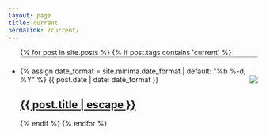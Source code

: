```yaml
---
layout: page
title: current
permalink: /current/
---
```

<ul class="post-list">
	{% for post in site.posts %}
	  {% if post.tags contains 'current' %}
	  <li style="border-top:1px solid grey; padding-top: 20px">
            {% assign date_format = site.minima.date_format | default: "%b %-d, %Y" %}
            <img src="{{post.img}}" style="float:right;max-height:80px" />
            <span class="post-meta">{{ post.date | date: date_format }}</span>
            <h2>
          <a class="post-link" href="{{ post.url | relative_url }}">{{ post.title | escape }}</a>
        </h2>
        </li>
	  {% endif %}
	{% endfor %}
</ul>
